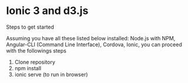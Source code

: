# Ionic 3 and d3.js

Steps to get started

Assuming you have all these listed below installed: Node.js with NPM, Angular-CLI (Command Line Interface), Cordova, Ionic,
you can proceed with the followings steps

1. Clone repository
2. npm install
3. ionic serve (to run in browser)
